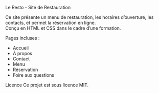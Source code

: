 Le Resto - Site de Restauration

Ce site présente un menu de restauration, les horaires d’ouverture, les contacts, et permet la réservation en ligne.  
Conçu en HTML et CSS dans le cadre d’une formation.

Pages incluses :
- Accueil
- À propos
- Contact
- Menu
- Réservation
- Foire aux questions

Licence
Ce projet est sous licence MIT.
```
